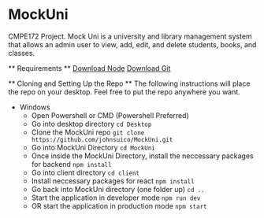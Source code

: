 # MockUni
CMPE172 Project. Mock Uni is a university and library management system that allows an admin user to view, add, edit, and delete students, books, and classes.

** Requirements  **
[Download Node](https://nodejs.org/en/download/)
[Download Git](https://git-scm.com/downloads)

** Cloning and Setting Up the Repo **
The following instructions will place the repo on your desktop. Feel free to put the repo anywhere you want.

- Windows
  - Open Powershell or CMD (Powershell Preferred)
  - Go into desktop directory 
    ``` cd Desktop  ```
  - Clone the MockUni repo
    ``` git clone https://github.com/johnsuico/MockUni.git ```
  - Go into MockUni Directory
    ``` cd MockUni ```
  - Once inside the MockUni Directory, install the neccessary packages for backend
    ``` npm install ```
  - Go into client directory
    ``` cd client  ```
  - Install neccessary packages for react
    ``` npm install ```
  - Go back into MockUni directory (one folder up)
    ``` cd .. ```
  - Start the application in developer mode
    ``` npm run dev ```
  - OR start the application in production mode
    ``` npm start ```